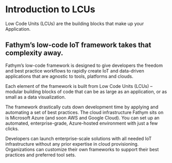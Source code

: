 # Introduction to LCUs

Low Code Units (LCUs) are the building blocks that make up your Application. 

## Fathym’s low-code IoT framework takes that complexity away.

Fathym’s low-code framework is designed to give developers the freedom and best practice workflows to rapidly create IoT and data-driven applications that are agnostic to tools, platforms and clouds. 

Each element of the framework is built from Low Code Units (LCUs) – modular building blocks of code that can be as large as an application, or as small as a data visualization. 

The framework drastically cuts down development time by applying and automating a set of best practices. The cloud infrastructure Fathym sits on is Microsoft Azure (and soon AWS and Google Cloud). You can set up an automated, enterprise-grade, Azure-hosted environment with just a few clicks. 

Developers can launch enterprise-scale solutions with all needed IoT infrastructure without any prior expertise in cloud provisioning. Organizations can customize their own frameworks to support their best practices and preferred tool sets. 
